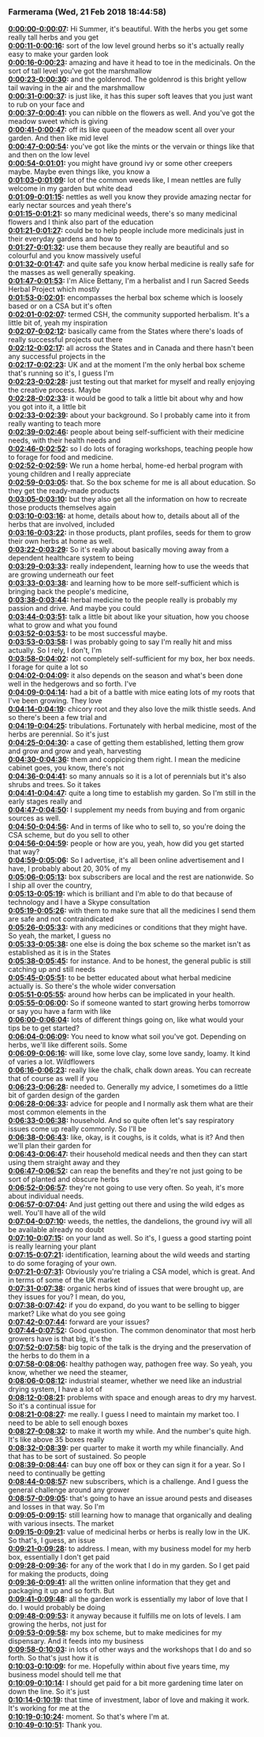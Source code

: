 ### Farmerama  (Wed, 21 Feb 2018 18:44:58)
**[0:00:00-0:00:07](https://soundcloud.com/farmerama-radio/shorts-alice-bettany-from-sacred-seeds-herbal-project#t=0:00:00):**  Hi Summer, it's beautiful. With the herbs you get some really tall herbs and you get  
**[0:00:11-0:00:16](https://soundcloud.com/farmerama-radio/shorts-alice-bettany-from-sacred-seeds-herbal-project#t=0:00:11):**  sort of the low level ground herbs so it's actually really easy to make your garden look  
**[0:00:16-0:00:23](https://soundcloud.com/farmerama-radio/shorts-alice-bettany-from-sacred-seeds-herbal-project#t=0:00:16):**  amazing and have it head to toe in the medicinals. On the sort of tall level you've got the marshmallow  
**[0:00:23-0:00:30](https://soundcloud.com/farmerama-radio/shorts-alice-bettany-from-sacred-seeds-herbal-project#t=0:00:23):**  and the goldenrod. The goldenrod is this bright yellow tail waving in the air and the marshmallow  
**[0:00:31-0:00:37](https://soundcloud.com/farmerama-radio/shorts-alice-bettany-from-sacred-seeds-herbal-project#t=0:00:31):**  is just like, it has this super soft leaves that you just want to rub on your face and  
**[0:00:37-0:00:41](https://soundcloud.com/farmerama-radio/shorts-alice-bettany-from-sacred-seeds-herbal-project#t=0:00:37):**  you can nibble on the flowers as well. And you've got the meadow sweet which is giving  
**[0:00:41-0:00:47](https://soundcloud.com/farmerama-radio/shorts-alice-bettany-from-sacred-seeds-herbal-project#t=0:00:41):**  off its like queen of the meadow scent all over your garden. And then like mid level  
**[0:00:47-0:00:54](https://soundcloud.com/farmerama-radio/shorts-alice-bettany-from-sacred-seeds-herbal-project#t=0:00:47):**  you've got like the mints or the vervain or things like that and then on the low level  
**[0:00:54-0:01:01](https://soundcloud.com/farmerama-radio/shorts-alice-bettany-from-sacred-seeds-herbal-project#t=0:00:54):**  you might have ground ivy or some other creepers maybe. Maybe even things like, you know a  
**[0:01:03-0:01:09](https://soundcloud.com/farmerama-radio/shorts-alice-bettany-from-sacred-seeds-herbal-project#t=0:01:03):**  lot of the common weeds like, I mean nettles are fully welcome in my garden but white dead  
**[0:01:09-0:01:15](https://soundcloud.com/farmerama-radio/shorts-alice-bettany-from-sacred-seeds-herbal-project#t=0:01:09):**  nettles as well you know they provide amazing nectar for early nectar sources and yeah there's  
**[0:01:15-0:01:21](https://soundcloud.com/farmerama-radio/shorts-alice-bettany-from-sacred-seeds-herbal-project#t=0:01:15):**  so many medicinal weeds, there's so many medicinal flowers and I think also part of the education  
**[0:01:21-0:01:27](https://soundcloud.com/farmerama-radio/shorts-alice-bettany-from-sacred-seeds-herbal-project#t=0:01:21):**  could be to help people include more medicinals just in their everyday gardens and how to  
**[0:01:27-0:01:32](https://soundcloud.com/farmerama-radio/shorts-alice-bettany-from-sacred-seeds-herbal-project#t=0:01:27):**  use them because they really are beautiful and so colourful and you know massively useful  
**[0:01:32-0:01:47](https://soundcloud.com/farmerama-radio/shorts-alice-bettany-from-sacred-seeds-herbal-project#t=0:01:32):**  and quite safe you know herbal medicine is really safe for the masses as well generally speaking.  
**[0:01:47-0:01:53](https://soundcloud.com/farmerama-radio/shorts-alice-bettany-from-sacred-seeds-herbal-project#t=0:01:47):**  I'm Alice Bettany, I'm a herbalist and I run Sacred Seeds Herbal Project which mostly  
**[0:01:53-0:02:01](https://soundcloud.com/farmerama-radio/shorts-alice-bettany-from-sacred-seeds-herbal-project#t=0:01:53):**  encompasses the herbal box scheme which is loosely based or on a CSA but it's often  
**[0:02:01-0:02:07](https://soundcloud.com/farmerama-radio/shorts-alice-bettany-from-sacred-seeds-herbal-project#t=0:02:01):**  termed CSH, the community supported herbalism. It's a little bit of, yeah my inspiration  
**[0:02:07-0:02:12](https://soundcloud.com/farmerama-radio/shorts-alice-bettany-from-sacred-seeds-herbal-project#t=0:02:07):**  basically came from the States where there's loads of really successful projects out there  
**[0:02:12-0:02:17](https://soundcloud.com/farmerama-radio/shorts-alice-bettany-from-sacred-seeds-herbal-project#t=0:02:12):**  all across the States and in Canada and there hasn't been any successful projects in the  
**[0:02:17-0:02:23](https://soundcloud.com/farmerama-radio/shorts-alice-bettany-from-sacred-seeds-herbal-project#t=0:02:17):**  UK and at the moment I'm the only herbal box scheme that's running so it's, I guess I'm  
**[0:02:23-0:02:28](https://soundcloud.com/farmerama-radio/shorts-alice-bettany-from-sacred-seeds-herbal-project#t=0:02:23):**  just testing out that market for myself and really enjoying the creative process. Maybe  
**[0:02:28-0:02:33](https://soundcloud.com/farmerama-radio/shorts-alice-bettany-from-sacred-seeds-herbal-project#t=0:02:28):**  it would be good to talk a little bit about why and how you got into it, a little bit  
**[0:02:33-0:02:39](https://soundcloud.com/farmerama-radio/shorts-alice-bettany-from-sacred-seeds-herbal-project#t=0:02:33):**  about your background. So I probably came into it from really wanting to teach more  
**[0:02:39-0:02:46](https://soundcloud.com/farmerama-radio/shorts-alice-bettany-from-sacred-seeds-herbal-project#t=0:02:39):**  people about being self-sufficient with their medicine needs, with their health needs and  
**[0:02:46-0:02:52](https://soundcloud.com/farmerama-radio/shorts-alice-bettany-from-sacred-seeds-herbal-project#t=0:02:46):**  so I do lots of foraging workshops, teaching people how to forage for food and medicine.  
**[0:02:52-0:02:59](https://soundcloud.com/farmerama-radio/shorts-alice-bettany-from-sacred-seeds-herbal-project#t=0:02:52):**  We run a home herbal, home-ed herbal program with young children and I really appreciate  
**[0:02:59-0:03:05](https://soundcloud.com/farmerama-radio/shorts-alice-bettany-from-sacred-seeds-herbal-project#t=0:02:59):**  that. So the box scheme for me is all about education. So they get the ready-made products  
**[0:03:05-0:03:10](https://soundcloud.com/farmerama-radio/shorts-alice-bettany-from-sacred-seeds-herbal-project#t=0:03:05):**  but they also get all the information on how to recreate those products themselves again  
**[0:03:10-0:03:16](https://soundcloud.com/farmerama-radio/shorts-alice-bettany-from-sacred-seeds-herbal-project#t=0:03:10):**  at home, details about how to, details about all of the herbs that are involved, included  
**[0:03:16-0:03:22](https://soundcloud.com/farmerama-radio/shorts-alice-bettany-from-sacred-seeds-herbal-project#t=0:03:16):**  in those products, plant profiles, seeds for them to grow their own herbs at home as well.  
**[0:03:22-0:03:29](https://soundcloud.com/farmerama-radio/shorts-alice-bettany-from-sacred-seeds-herbal-project#t=0:03:22):**  So it's really about basically moving away from a dependent healthcare system to being  
**[0:03:29-0:03:33](https://soundcloud.com/farmerama-radio/shorts-alice-bettany-from-sacred-seeds-herbal-project#t=0:03:29):**  really independent, learning how to use the weeds that are growing underneath our feet  
**[0:03:33-0:03:38](https://soundcloud.com/farmerama-radio/shorts-alice-bettany-from-sacred-seeds-herbal-project#t=0:03:33):**  and learning how to be more self-sufficient which is bringing back the people's medicine,  
**[0:03:38-0:03:44](https://soundcloud.com/farmerama-radio/shorts-alice-bettany-from-sacred-seeds-herbal-project#t=0:03:38):**  herbal medicine to the people really is probably my passion and drive. And maybe you could  
**[0:03:44-0:03:51](https://soundcloud.com/farmerama-radio/shorts-alice-bettany-from-sacred-seeds-herbal-project#t=0:03:44):**  talk a little bit about like your situation, how you choose what to grow and what you found  
**[0:03:52-0:03:53](https://soundcloud.com/farmerama-radio/shorts-alice-bettany-from-sacred-seeds-herbal-project#t=0:03:52):**  to be most successful maybe.  
**[0:03:53-0:03:58](https://soundcloud.com/farmerama-radio/shorts-alice-bettany-from-sacred-seeds-herbal-project#t=0:03:53):**  I was probably going to say I'm really hit and miss actually. So I rely, I don't, I'm  
**[0:03:58-0:04:02](https://soundcloud.com/farmerama-radio/shorts-alice-bettany-from-sacred-seeds-herbal-project#t=0:03:58):**  not completely self-sufficient for my box, her box needs. I forage for quite a lot so  
**[0:04:02-0:04:09](https://soundcloud.com/farmerama-radio/shorts-alice-bettany-from-sacred-seeds-herbal-project#t=0:04:02):**  it also depends on the season and what's been done well in the hedgerows and so forth. I've  
**[0:04:09-0:04:14](https://soundcloud.com/farmerama-radio/shorts-alice-bettany-from-sacred-seeds-herbal-project#t=0:04:09):**  had a bit of a battle with mice eating lots of my roots that I've been growing. They love  
**[0:04:14-0:04:19](https://soundcloud.com/farmerama-radio/shorts-alice-bettany-from-sacred-seeds-herbal-project#t=0:04:14):**  chicory root and they also love the milk thistle seeds. And so there's been a few trial and  
**[0:04:19-0:04:25](https://soundcloud.com/farmerama-radio/shorts-alice-bettany-from-sacred-seeds-herbal-project#t=0:04:19):**  tribulations. Fortunately with herbal medicine, most of the herbs are perennial. So it's just  
**[0:04:25-0:04:30](https://soundcloud.com/farmerama-radio/shorts-alice-bettany-from-sacred-seeds-herbal-project#t=0:04:25):**  a case of getting them established, letting them grow and grow and grow and yeah, harvesting  
**[0:04:30-0:04:36](https://soundcloud.com/farmerama-radio/shorts-alice-bettany-from-sacred-seeds-herbal-project#t=0:04:30):**  them and coppicing them right. I mean the medicine cabinet goes, you know, there's not  
**[0:04:36-0:04:41](https://soundcloud.com/farmerama-radio/shorts-alice-bettany-from-sacred-seeds-herbal-project#t=0:04:36):**  so many annuals so it is a lot of perennials but it's also shrubs and trees. So it takes  
**[0:04:41-0:04:47](https://soundcloud.com/farmerama-radio/shorts-alice-bettany-from-sacred-seeds-herbal-project#t=0:04:41):**  quite a long time to establish my garden. So I'm still in the early stages really and  
**[0:04:47-0:04:50](https://soundcloud.com/farmerama-radio/shorts-alice-bettany-from-sacred-seeds-herbal-project#t=0:04:47):**  I supplement my needs from buying and from organic sources as well.  
**[0:04:50-0:04:56](https://soundcloud.com/farmerama-radio/shorts-alice-bettany-from-sacred-seeds-herbal-project#t=0:04:50):**  And in terms of like who to sell to, so you're doing the CSA scheme, but do you sell to other  
**[0:04:56-0:04:59](https://soundcloud.com/farmerama-radio/shorts-alice-bettany-from-sacred-seeds-herbal-project#t=0:04:56):**  people or how are you, yeah, how did you get started that way?  
**[0:04:59-0:05:06](https://soundcloud.com/farmerama-radio/shorts-alice-bettany-from-sacred-seeds-herbal-project#t=0:04:59):**  So I advertise, it's all been online advertisement and I have, I probably about 20, 30% of my  
**[0:05:06-0:05:13](https://soundcloud.com/farmerama-radio/shorts-alice-bettany-from-sacred-seeds-herbal-project#t=0:05:06):**  box subscribers are local and the rest are nationwide. So I ship all over the country,  
**[0:05:13-0:05:19](https://soundcloud.com/farmerama-radio/shorts-alice-bettany-from-sacred-seeds-herbal-project#t=0:05:13):**  which is brilliant and I'm able to do that because of technology and I have a Skype consultation  
**[0:05:19-0:05:26](https://soundcloud.com/farmerama-radio/shorts-alice-bettany-from-sacred-seeds-herbal-project#t=0:05:19):**  with them to make sure that all the medicines I send them are safe and not contraindicated  
**[0:05:26-0:05:33](https://soundcloud.com/farmerama-radio/shorts-alice-bettany-from-sacred-seeds-herbal-project#t=0:05:26):**  with any medicines or conditions that they might have. So yeah, the market, I guess no  
**[0:05:33-0:05:38](https://soundcloud.com/farmerama-radio/shorts-alice-bettany-from-sacred-seeds-herbal-project#t=0:05:33):**  one else is doing the box scheme so the market isn't as established as it is in the States  
**[0:05:38-0:05:45](https://soundcloud.com/farmerama-radio/shorts-alice-bettany-from-sacred-seeds-herbal-project#t=0:05:38):**  for instance. And to be honest, the general public is still catching up and still needs  
**[0:05:45-0:05:51](https://soundcloud.com/farmerama-radio/shorts-alice-bettany-from-sacred-seeds-herbal-project#t=0:05:45):**  to be better educated about what herbal medicine actually is. So there's the whole wider conversation  
**[0:05:51-0:05:55](https://soundcloud.com/farmerama-radio/shorts-alice-bettany-from-sacred-seeds-herbal-project#t=0:05:51):**  around how herbs can be implicated in your health.  
**[0:05:55-0:06:00](https://soundcloud.com/farmerama-radio/shorts-alice-bettany-from-sacred-seeds-herbal-project#t=0:05:55):**  So if someone wanted to start growing herbs tomorrow or say you have a farm with like  
**[0:06:00-0:06:04](https://soundcloud.com/farmerama-radio/shorts-alice-bettany-from-sacred-seeds-herbal-project#t=0:06:00):**  lots of different things going on, like what would your tips be to get started?  
**[0:06:04-0:06:09](https://soundcloud.com/farmerama-radio/shorts-alice-bettany-from-sacred-seeds-herbal-project#t=0:06:04):**  You need to know what soil you've got. Depending on herbs, we'll like different soils. Some  
**[0:06:09-0:06:16](https://soundcloud.com/farmerama-radio/shorts-alice-bettany-from-sacred-seeds-herbal-project#t=0:06:09):**  will like, some love clay, some love sandy, loamy. It kind of varies a lot. Wildflowers  
**[0:06:16-0:06:23](https://soundcloud.com/farmerama-radio/shorts-alice-bettany-from-sacred-seeds-herbal-project#t=0:06:16):**  really like the chalk, chalk down areas. You can recreate that of course as well if you  
**[0:06:23-0:06:28](https://soundcloud.com/farmerama-radio/shorts-alice-bettany-from-sacred-seeds-herbal-project#t=0:06:23):**  needed to. Generally my advice, I sometimes do a little bit of garden design of the garden  
**[0:06:28-0:06:33](https://soundcloud.com/farmerama-radio/shorts-alice-bettany-from-sacred-seeds-herbal-project#t=0:06:28):**  advice for people and I normally ask them what are their most common elements in the  
**[0:06:33-0:06:38](https://soundcloud.com/farmerama-radio/shorts-alice-bettany-from-sacred-seeds-herbal-project#t=0:06:33):**  household. And so quite often let's say respiratory issues come up really commonly. So I'll be  
**[0:06:38-0:06:43](https://soundcloud.com/farmerama-radio/shorts-alice-bettany-from-sacred-seeds-herbal-project#t=0:06:38):**  like, okay, is it coughs, is it colds, what is it? And then we'll plan their garden for  
**[0:06:43-0:06:47](https://soundcloud.com/farmerama-radio/shorts-alice-bettany-from-sacred-seeds-herbal-project#t=0:06:43):**  their household medical needs and then they can start using them straight away and they  
**[0:06:47-0:06:52](https://soundcloud.com/farmerama-radio/shorts-alice-bettany-from-sacred-seeds-herbal-project#t=0:06:47):**  can reap the benefits and they're not just going to be sort of planted and obscure herbs  
**[0:06:52-0:06:57](https://soundcloud.com/farmerama-radio/shorts-alice-bettany-from-sacred-seeds-herbal-project#t=0:06:52):**  they're not going to use very often. So yeah, it's more about individual needs.  
**[0:06:57-0:07:04](https://soundcloud.com/farmerama-radio/shorts-alice-bettany-from-sacred-seeds-herbal-project#t=0:06:57):**  And just getting out there and using the wild edges as well. You'll have all of the wild  
**[0:07:04-0:07:10](https://soundcloud.com/farmerama-radio/shorts-alice-bettany-from-sacred-seeds-herbal-project#t=0:07:04):**  weeds, the nettles, the dandelions, the ground ivy will all be available already no doubt  
**[0:07:10-0:07:15](https://soundcloud.com/farmerama-radio/shorts-alice-bettany-from-sacred-seeds-herbal-project#t=0:07:10):**  on your land as well. So it's, I guess a good starting point is really learning your plant  
**[0:07:15-0:07:21](https://soundcloud.com/farmerama-radio/shorts-alice-bettany-from-sacred-seeds-herbal-project#t=0:07:15):**  identification, learning about the wild weeds and starting to do some foraging of your own.  
**[0:07:21-0:07:31](https://soundcloud.com/farmerama-radio/shorts-alice-bettany-from-sacred-seeds-herbal-project#t=0:07:21):**  Obviously you're trialing a CSA model, which is great. And in terms of some of the UK market  
**[0:07:31-0:07:38](https://soundcloud.com/farmerama-radio/shorts-alice-bettany-from-sacred-seeds-herbal-project#t=0:07:31):**  organic herbs kind of issues that were brought up, are they issues for you? I mean, do you,  
**[0:07:38-0:07:42](https://soundcloud.com/farmerama-radio/shorts-alice-bettany-from-sacred-seeds-herbal-project#t=0:07:38):**  if you do expand, do you want to be selling to bigger market? Like what do you see going  
**[0:07:42-0:07:44](https://soundcloud.com/farmerama-radio/shorts-alice-bettany-from-sacred-seeds-herbal-project#t=0:07:42):**  forward are your issues?  
**[0:07:44-0:07:52](https://soundcloud.com/farmerama-radio/shorts-alice-bettany-from-sacred-seeds-herbal-project#t=0:07:44):**  Good question. The common denominator that most herb growers have is that big, it's the  
**[0:07:52-0:07:58](https://soundcloud.com/farmerama-radio/shorts-alice-bettany-from-sacred-seeds-herbal-project#t=0:07:52):**  big topic of the talk is the drying and the preservation of the herbs to do them in a  
**[0:07:58-0:08:06](https://soundcloud.com/farmerama-radio/shorts-alice-bettany-from-sacred-seeds-herbal-project#t=0:07:58):**  healthy pathogen way, pathogen free way. So yeah, you know, whether we need the steamer,  
**[0:08:06-0:08:12](https://soundcloud.com/farmerama-radio/shorts-alice-bettany-from-sacred-seeds-herbal-project#t=0:08:06):**  industrial steamer, whether we need like an industrial drying system, I have a lot of  
**[0:08:12-0:08:21](https://soundcloud.com/farmerama-radio/shorts-alice-bettany-from-sacred-seeds-herbal-project#t=0:08:12):**  problems with space and enough areas to dry my harvest. So it's a continual issue for  
**[0:08:21-0:08:27](https://soundcloud.com/farmerama-radio/shorts-alice-bettany-from-sacred-seeds-herbal-project#t=0:08:21):**  me really. I guess I need to maintain my market too. I need to be able to sell enough boxes  
**[0:08:27-0:08:32](https://soundcloud.com/farmerama-radio/shorts-alice-bettany-from-sacred-seeds-herbal-project#t=0:08:27):**  to make it worth my while. And the number's quite high. It's like above 35 boxes really  
**[0:08:32-0:08:39](https://soundcloud.com/farmerama-radio/shorts-alice-bettany-from-sacred-seeds-herbal-project#t=0:08:32):**  per quarter to make it worth my while financially. And that has to be sort of sustained. So people  
**[0:08:39-0:08:44](https://soundcloud.com/farmerama-radio/shorts-alice-bettany-from-sacred-seeds-herbal-project#t=0:08:39):**  can buy one off box or they can sign it for a year. So I need to continually be getting  
**[0:08:44-0:08:57](https://soundcloud.com/farmerama-radio/shorts-alice-bettany-from-sacred-seeds-herbal-project#t=0:08:44):**  new subscribers, which is a challenge. And I guess the general challenge around any grower  
**[0:08:57-0:09:05](https://soundcloud.com/farmerama-radio/shorts-alice-bettany-from-sacred-seeds-herbal-project#t=0:08:57):**  that's going to have an issue around pests and diseases and losses in that way. So I'm  
**[0:09:05-0:09:15](https://soundcloud.com/farmerama-radio/shorts-alice-bettany-from-sacred-seeds-herbal-project#t=0:09:05):**  still learning how to manage that organically and dealing with various insects. The market  
**[0:09:15-0:09:21](https://soundcloud.com/farmerama-radio/shorts-alice-bettany-from-sacred-seeds-herbal-project#t=0:09:15):**  value of medicinal herbs or herbs is really low in the UK. So that's, I guess, an issue  
**[0:09:21-0:09:28](https://soundcloud.com/farmerama-radio/shorts-alice-bettany-from-sacred-seeds-herbal-project#t=0:09:21):**  to address. I mean, with my business model for my herb box, essentially I don't get paid  
**[0:09:28-0:09:36](https://soundcloud.com/farmerama-radio/shorts-alice-bettany-from-sacred-seeds-herbal-project#t=0:09:28):**  for any of the work that I do in my garden. So I get paid for making the products, doing  
**[0:09:36-0:09:41](https://soundcloud.com/farmerama-radio/shorts-alice-bettany-from-sacred-seeds-herbal-project#t=0:09:36):**  all the written online information that they get and packaging it up and so forth. But  
**[0:09:41-0:09:48](https://soundcloud.com/farmerama-radio/shorts-alice-bettany-from-sacred-seeds-herbal-project#t=0:09:41):**  all the garden work is essentially my labor of love that I do. I would probably be doing  
**[0:09:48-0:09:53](https://soundcloud.com/farmerama-radio/shorts-alice-bettany-from-sacred-seeds-herbal-project#t=0:09:48):**  it anyway because it fulfills me on lots of levels. I am growing the herbs, not just for  
**[0:09:53-0:09:58](https://soundcloud.com/farmerama-radio/shorts-alice-bettany-from-sacred-seeds-herbal-project#t=0:09:53):**  my box scheme, but to make medicines for my dispensary. And it feeds into my business  
**[0:09:58-0:10:03](https://soundcloud.com/farmerama-radio/shorts-alice-bettany-from-sacred-seeds-herbal-project#t=0:09:58):**  in lots of other ways and the workshops that I do and so forth. So that's just how it is  
**[0:10:03-0:10:09](https://soundcloud.com/farmerama-radio/shorts-alice-bettany-from-sacred-seeds-herbal-project#t=0:10:03):**  for me. Hopefully within about five years time, my business model should tell me that  
**[0:10:09-0:10:14](https://soundcloud.com/farmerama-radio/shorts-alice-bettany-from-sacred-seeds-herbal-project#t=0:10:09):**  I should get paid for a bit more gardening time later on down the line. So it's just  
**[0:10:14-0:10:19](https://soundcloud.com/farmerama-radio/shorts-alice-bettany-from-sacred-seeds-herbal-project#t=0:10:14):**  that time of investment, labor of love and making it work. It's working for me at the  
**[0:10:19-0:10:24](https://soundcloud.com/farmerama-radio/shorts-alice-bettany-from-sacred-seeds-herbal-project#t=0:10:19):**  moment. So that's where I'm at.  
**[0:10:49-0:10:51](https://soundcloud.com/farmerama-radio/shorts-alice-bettany-from-sacred-seeds-herbal-project#t=0:10:49):**  Thank you.  